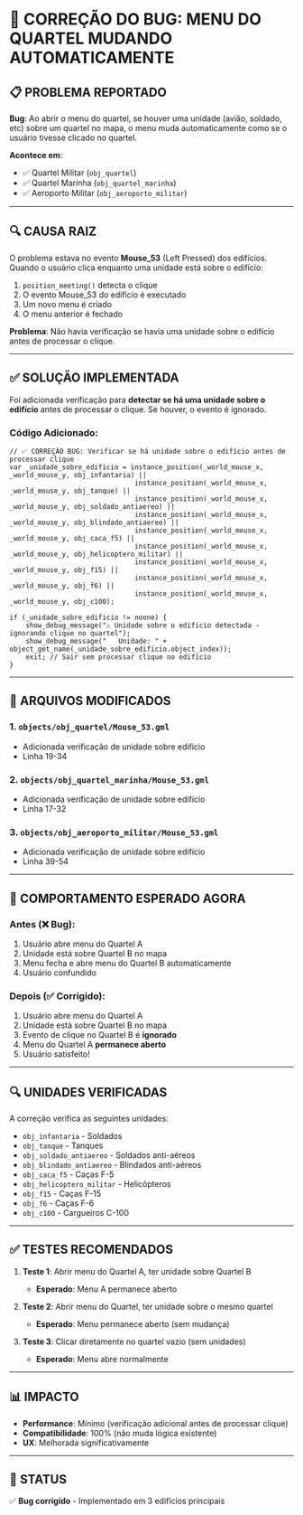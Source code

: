 # 🐛 CORREÇÃO DO BUG: MENU DO QUARTEL MUDANDO AUTOMATICAMENTE

## 📋 **PROBLEMA REPORTADO**

**Bug**: Ao abrir o menu do quartel, se houver uma unidade (avião, soldado, etc) sobre um quartel no mapa, o menu muda automaticamente como se o usuário tivesse clicado no quartel.

**Acontece em**:
- ✅ Quartel Militar (`obj_quartel`)
- ✅ Quartel Marinha (`obj_quartel_marinha`)
- ✅ Aeroporto Militar (`obj_aeroporto_militar`)

---

## 🔍 **CAUSA RAIZ**

O problema estava no evento **Mouse_53** (Left Pressed) dos edifícios. Quando o usuário clica enquanto uma unidade está sobre o edifício:

1. `position_meeting()` detecta o clique
2. O evento Mouse_53 do edifício é executado
3. Um novo menu é criado
4. O menu anterior é fechado

**Problema**: Não havia verificação se havia uma unidade sobre o edifício antes de processar o clique.

---

## ✅ **SOLUÇÃO IMPLEMENTADA**

Foi adicionada verificação para **detectar se há uma unidade sobre o edifício** antes de processar o clique. Se houver, o evento é ignorado.

### **Código Adicionado**:

```gml
// ✅ CORREÇÃO BUG: Verificar se há unidade sobre o edifício antes de processar clique
var _unidade_sobre_edificio = instance_position(_world_mouse_x, _world_mouse_y, obj_infantaria) ||
                               instance_position(_world_mouse_x, _world_mouse_y, obj_tanque) ||
                               instance_position(_world_mouse_x, _world_mouse_y, obj_soldado_antiaereo) ||
                               instance_position(_world_mouse_x, _world_mouse_y, obj_blindado_antiaereo) ||
                               instance_position(_world_mouse_x, _world_mouse_y, obj_caca_f5) ||
                               instance_position(_world_mouse_x, _world_mouse_y, obj_helicoptero_militar) ||
                               instance_position(_world_mouse_x, _world_mouse_y, obj_f15) ||
                               instance_position(_world_mouse_x, _world_mouse_y, obj_f6) ||
                               instance_position(_world_mouse_x, _world_mouse_y, obj_c100);

if (_unidade_sobre_edificio != noone) {
    show_debug_message("⚠️ Unidade sobre o edifício detectada - ignorando clique no quartel");
    show_debug_message("   Unidade: " + object_get_name(_unidade_sobre_edificio.object_index));
    exit; // Sair sem processar clique no edifício
}
```

---

## 📝 **ARQUIVOS MODIFICADOS**

### **1. `objects/obj_quartel/Mouse_53.gml`**
- Adicionada verificação de unidade sobre edifício
- Linha 19-34

### **2. `objects/obj_quartel_marinha/Mouse_53.gml`**
- Adicionada verificação de unidade sobre edifício
- Linha 17-32

### **3. `objects/obj_aeroporto_militar/Mouse_53.gml`**
- Adicionada verificação de unidade sobre edifício
- Linha 39-54

---

## 🎯 **COMPORTAMENTO ESPERADO AGORA**

### **Antes** (❌ Bug):
1. Usuário abre menu do Quartel A
2. Unidade está sobre Quartel B no mapa
3. Menu fecha e abre menu do Quartel B automaticamente
4. Usuário confundido

### **Depois** (✅ Corrigido):
1. Usuário abre menu do Quartel A
2. Unidade está sobre Quartel B no mapa
3. Evento de clique no Quartel B é **ignorado**
4. Menu do Quartel A **permanece aberto**
5. Usuário satisfeito!

---

## 🔍 **UNIDADES VERIFICADAS**

A correção verifica as seguintes unidades:
- `obj_infantaria` - Soldados
- `obj_tanque` - Tanques
- `obj_soldado_antiaereo` - Soldados anti-aéreos
- `obj_blindado_antiaereo` - Blindados anti-aéreos
- `obj_caca_f5` - Caças F-5
- `obj_helicoptero_militar` - Helicópteros
- `obj_f15` - Caças F-15
- `obj_f6` - Caças F-6
- `obj_c100` - Cargueiros C-100

---

## ✅ **TESTES RECOMENDADOS**

1. **Teste 1**: Abrir menu do Quartel A, ter unidade sobre Quartel B
   - **Esperado**: Menu A permanece aberto

2. **Teste 2**: Abrir menu do Quartel, ter unidade sobre o mesmo quartel
   - **Esperado**: Menu permanece aberto (sem mudança)

3. **Teste 3**: Clicar diretamente no quartel vazio (sem unidades)
   - **Esperado**: Menu abre normalmente

---

## 📊 **IMPACTO**

- **Performance**: Mínimo (verificação adicional antes de processar clique)
- **Compatibilidade**: 100% (não muda lógica existente)
- **UX**: Melhorada significativamente

---

## 🎯 **STATUS**

✅ **Bug corrigido** - Implementado em 3 edifícios principais

